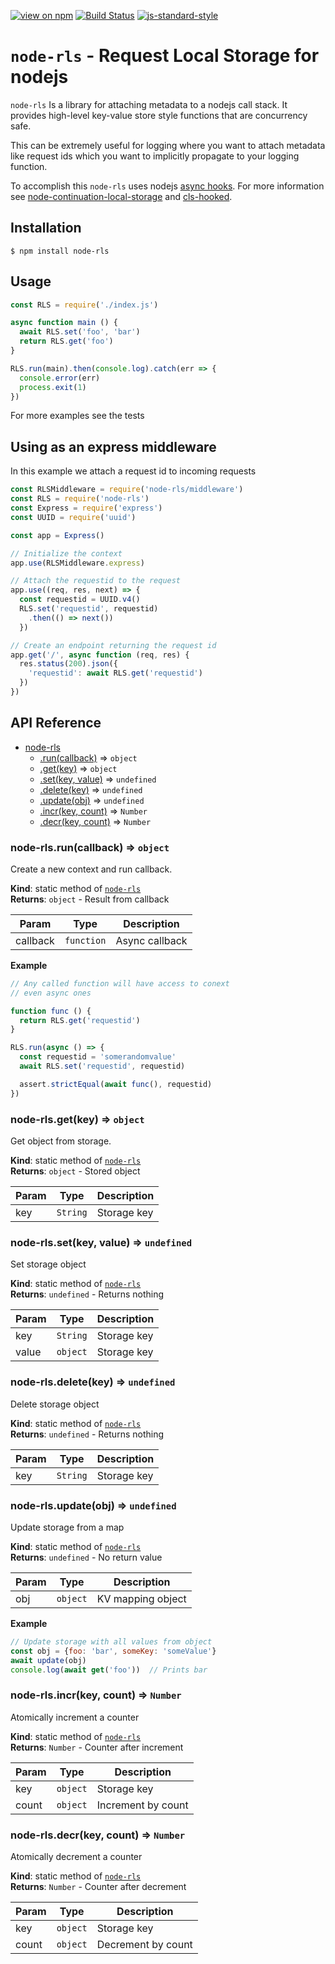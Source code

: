 [![view on npm](http://img.shields.io/npm/v/node-rls.svg)](https://www.npmjs.org/package/node-rls)
[![Build Status](https://travis-ci.org/enumatech/node-rls.svg?branch=master)](https://travis-ci.org/enumatech/node-rls)
[![js-standard-style](https://img.shields.io/badge/code%20style-standard-brightgreen.svg)](https://github.com/feross/standard)

# `node-rls` - Request Local Storage for nodejs

`node-rls` Is a library for attaching metadata to a nodejs call stack.
It provides high-level key-value store style functions that are concurrency safe.

This can be extremely useful for logging where you want to attach metadata like request ids which you want to implicitly propagate to your logging function.

To accomplish this `node-rls` uses nodejs [async hooks](https://github.com/nodejs/node/blob/master/doc/api/async_hooks.md).
For more information see [node-continuation-local-storage](https://github.com/othiym23/node-continuation-local-storage) and [cls-hooked](https://github.com/jeff-lewis/cls-hooked).

## Installation
```shell
$ npm install node-rls
```

## Usage
``` javascript
const RLS = require('./index.js')

async function main () {
  await RLS.set('foo', 'bar')
  return RLS.get('foo')
}

RLS.run(main).then(console.log).catch(err => {
  console.error(err)
  process.exit(1)
})
```
For more examples see the tests

## Using as an express middleware

In this example we attach a request id to incoming requests
```javascript
const RLSMiddleware = require('node-rls/middleware')
const RLS = require('node-rls')
const Express = require('express')
const UUID = require('uuid')

const app = Express()

// Initialize the context
app.use(RLSMiddleware.express)

// Attach the requestid to the request
app.use((req, res, next) => {
  const requestid = UUID.v4()
  RLS.set('requestid', requestid)
    .then(() => next())
  })

// Create an endpoint returning the request id
app.get('/', async function (req, res) {
  res.status(200).json({
    'requestid': await RLS.get('requestid')
  })
})
```

## API Reference

* [node-rls](#module_node-rls)
    * [.run(callback)](#module_node-rls.run) ⇒ <code>object</code>
    * [.get(key)](#module_node-rls.get) ⇒ <code>object</code>
    * [.set(key, value)](#module_node-rls.set) ⇒ <code>undefined</code>
    * [.delete(key)](#module_node-rls.delete) ⇒ <code>undefined</code>
    * [.update(obj)](#module_node-rls.update) ⇒ <code>undefined</code>
    * [.incr(key, count)](#module_node-rls.incr) ⇒ <code>Number</code>
    * [.decr(key, count)](#module_node-rls.decr) ⇒ <code>Number</code>

<a name="module_node-rls.run"></a>

### node-rls.run(callback) ⇒ <code>object</code>
Create a new context and run callback.

**Kind**: static method of [<code>node-rls</code>](#module_node-rls)  
**Returns**: <code>object</code> - Result from callback  

| Param | Type | Description |
| --- | --- | --- |
| callback | <code>function</code> | Async callback |

**Example**  
```js
// Any called function will have access to conext
// even async ones

function func () {
  return RLS.get('requestid')
}

RLS.run(async () => {
  const requestid = 'somerandomvalue'
  await RLS.set('requestid', requestid)

  assert.strictEqual(await func(), requestid)
})
```
<a name="module_node-rls.get"></a>

### node-rls.get(key) ⇒ <code>object</code>
Get object from storage.

**Kind**: static method of [<code>node-rls</code>](#module_node-rls)  
**Returns**: <code>object</code> - Stored object  

| Param | Type | Description |
| --- | --- | --- |
| key | <code>String</code> | Storage key |

<a name="module_node-rls.set"></a>

### node-rls.set(key, value) ⇒ <code>undefined</code>
Set storage object

**Kind**: static method of [<code>node-rls</code>](#module_node-rls)  
**Returns**: <code>undefined</code> - Returns nothing  

| Param | Type | Description |
| --- | --- | --- |
| key | <code>String</code> | Storage key |
| value | <code>object</code> | Storage key |

<a name="module_node-rls.delete"></a>

### node-rls.delete(key) ⇒ <code>undefined</code>
Delete storage object

**Kind**: static method of [<code>node-rls</code>](#module_node-rls)  
**Returns**: <code>undefined</code> - Returns nothing  

| Param | Type | Description |
| --- | --- | --- |
| key | <code>String</code> | Storage key |

<a name="module_node-rls.update"></a>

### node-rls.update(obj) ⇒ <code>undefined</code>
Update storage from a map

**Kind**: static method of [<code>node-rls</code>](#module_node-rls)  
**Returns**: <code>undefined</code> - No return value  

| Param | Type | Description |
| --- | --- | --- |
| obj | <code>object</code> | KV mapping object |

**Example**  
```js
// Update storage with all values from object
const obj = {foo: 'bar', someKey: 'someValue'}
await update(obj)
console.log(await get('foo'))  // Prints bar
```
<a name="module_node-rls.incr"></a>

### node-rls.incr(key, count) ⇒ <code>Number</code>
Atomically increment a counter

**Kind**: static method of [<code>node-rls</code>](#module_node-rls)  
**Returns**: <code>Number</code> - Counter after increment  

| Param | Type | Description |
| --- | --- | --- |
| key | <code>object</code> | Storage key |
| count | <code>object</code> | Increment by count |

<a name="module_node-rls.decr"></a>

### node-rls.decr(key, count) ⇒ <code>Number</code>
Atomically decrement a counter

**Kind**: static method of [<code>node-rls</code>](#module_node-rls)  
**Returns**: <code>Number</code> - Counter after decrement  

| Param | Type | Description |
| --- | --- | --- |
| key | <code>object</code> | Storage key |
| count | <code>object</code> | Decrement by count |

